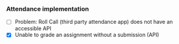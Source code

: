### Attendance implementation
- [ ] Problem: Roll Call (third party attendance app) does not have an accessible API
- [x] Unable to grade an assignment without a submission (API)
